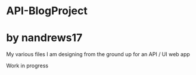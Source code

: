 # API-BlogProject
# by nandrews17
My various files I am designing from the ground up for an API / UI web app

Work in progress
